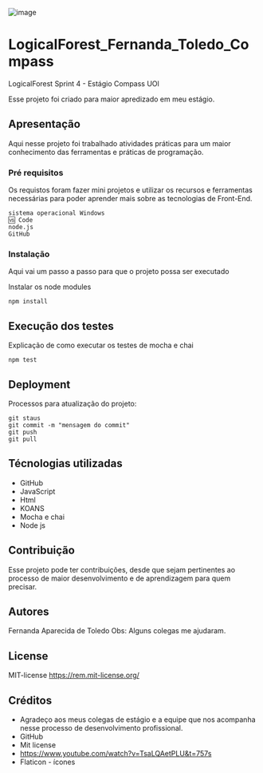 ![image](https://user-images.githubusercontent.com/93841326/188464285-0b003daf-8a78-478d-88a7-4b0834486e50.png)
# LogicalForest_Fernanda_Toledo_Compass

LogicalForest Sprint 4 - Estágio Compass UOl


Esse projeto foi criado para maior apredizado em meu estágio.

## Apresentação

Aqui nesse projeto foi trabalhado atividades práticas para um maior conhecimento das ferramentas e práticas de programação.

### Pré requisitos

Os requistos foram fazer mini projetos e utilizar os recursos e ferramentas necessárias para poder aprender mais sobre as tecnologias de Front-End.

```
sistema operacional Windows 
🆚 Code
node.js
GitHub 
```

### Instalação

Aqui vai um passo a passo para que o projeto possa ser executado

Instalar os node modules

```
npm install
```

## Execução dos testes

Explicação de como executar os testes de mocha e chai

```
npm test
```

## Deployment

Processos para atualização do projeto:

```
git staus
git commit -m "mensagem do commit"
git push
git pull
```

## Técnologias utilizadas

* GitHub
* JavaScript
* Html
* KOANS
* Mocha e chai
* Node js

## Contribuição

Esse projeto pode ter contribuições, desde que sejam pertinentes ao processo de maior desenvolvimento e de aprendizagem para quem precisar.

## Autores
Fernanda Aparecida de Toledo
Obs: Alguns colegas me ajudaram.

## License

MIT-license https://rem.mit-license.org/

## Créditos

* Agradeço aos meus colegas de estágio e a equipe que nos acompanha nesse processo de desenvolvimento profissional.
* GitHub 
* Mit license
* https://www.youtube.com/watch?v=TsaLQAetPLU&t=757s
* Flaticon - ícones 

